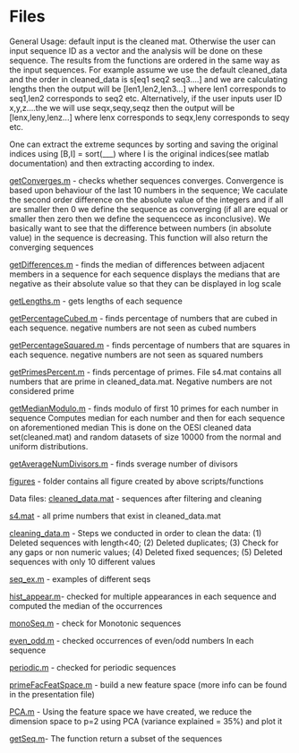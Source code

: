Files
==========
General Usage: default input is the cleaned mat. Otherwise the user can input sequence ID as a vector and the
analysis will be done on these sequence. The results from the functions are ordered in the same way as the input sequences.
For example assume we use the default cleaned_data and the order in cleaned_data is s[eq1 seq2 seq3....] and we are calculating
lengths then the output will be [len1,len2,len3...] where len1 corresponds to seq1,len2 corresponds to seq2 etc.
Alternatively, if the user inputs user ID x,y,z....the we will use seqx,seqy,seqz then the output will be [lenx,leny,lenz...] 
where lenx corresponds to seqx,leny corresponds to seqy etc.

One can extract the extreme sequnces by sorting and saving the original indices using [B,I] = sort(___) where I is the original
indices(see matlab documentation) and then extracting according to index.



[getConverges.m](getConverges.m) - checks whether sequences converges. Convergence is based upon behaviour of the last 10 numbers in the sequence;
We caculate the second order difference on the absolute value of the integers and if all are smaller then 0 we define the sequence as 
converging (if all are equal or smaller then zero then we define the sequencece as inconclusive).
We basically want to see that the difference between numbers (in absolute value) in the sequence is decreasing.
This function will also return the converging sequences

[getDifferences.m](getDifferences.m) - finds the median of differences between adjacent members in a sequence for each sequence
displays the medians that are negative as their absolute value so that they can be displayed in log scale

[getLengths.m](getLengths.m) - gets lengths of each sequence

[getPercentageCubed.m](getPercentageCubed.m) - finds percentage of numbers that are cubed in each sequence. negative numbers are not seen as cubed numbers

[getPercentageSquared.m](getPercentageSquared.m) - finds percentage of numbers that are squares in each sequence. negative numbers are not seen as squared numbers

[getPrimesPercent.m](getPrimesPercent.m) - finds percentage of primes. File s4.mat contains all numbers that are prime in cleaned_data.mat. 
Negative numbers are not considered prime

[getMedianModulo.m](getMedianModulo.m) - finds modulo of first 10 primes for each number in sequence 
Computes median for each number and then for each sequence on aforementioned median
This is done on the OESI cleaned data set(cleaned.mat) and random datasets of size 10000 from the normal and uniform distributions.

[getAverageNumDivisors.m](getAverageNumDivisors.m) - finds sverage number of divisors

[figures](figures) - folder contains all figure created by above scripts/functions

Data files: 
[cleaned_data.mat](cleaned_data.mat) - sequences after filtering and cleaning

[s4.mat](s4.mat) - all prime numbers that exist in cleaned_data.mat 

[cleaning_data.m](cleaning_data.m) - Steps we conducted in order to clean the data: 
  (1) Deleted sequences with length<40;
  (2) Deleted duplicates;
  (3) Check for any gaps or non numeric values;
  (4) Deleted fixed sequences;
  (5) Deleted sequences with only 10 different values

[seq_ex.m](seq_ex.m) - examples of different seqs

[hist_appear.m](hist_appear.m)-  checked for multiple appearances in each sequence and computed the median of the occurrences

[monoSeq.m](monoSeq.m) - check for Monotonic sequences

[even_odd.m](even_odd.m) - checked occurrences of even/odd numbers In each sequence

[periodic.m](periodic.m) - checked for periodic sequences

[primeFacFeatSpace.m](primeFacFeatSpace.m) - build a new feature space (more info can be found in the presentation file)

[PCA.m](PCA.m) - Using the feature space we have created, we reduce the dimension space to p=2 using PCA (variance explained = 35%) and plot it

[getSeq.m](getSeq.m)- The function return a subset of the sequences

